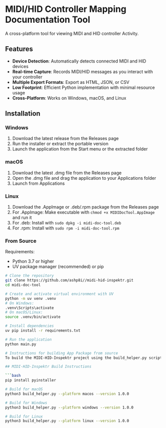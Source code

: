 # MIDI/HID Controller Mapping Documentation Tool

A cross-platform tool for viewing MIDI and HID controller Activity.

## Features

- **Device Detection**: Automatically detects connected MIDI and HID devices
- **Real-time Capture**: Records MIDI/HID messages as you interact with your controller
- **Multiple Export Formats**: Export as HTML, JSON, or CSV
- **Low Footprint**: Efficient Python implementation with minimal resource usage
- **Cross-Platform**: Works on Windows, macOS, and Linux

## Installation

### Windows

1. Download the latest release from the Releases page
2. Run the installer or extract the portable version
3. Launch the application from the Start menu or the extracted folder

### macOS

1. Download the latest .dmg file from the Releases page
2. Open the .dmg file and drag the application to your Applications folder
3. Launch from Applications

### Linux

1. Download the .AppImage or .deb/.rpm package from the Releases page
2. For .AppImage: Make executable with `chmod +x MIDIDocTool.AppImage` and run it
3. For .deb: Install with `sudo dpkg -i midi-doc-tool.deb`
4. For .rpm: Install with `sudo rpm -i midi-doc-tool.rpm`

### From Source

Requirements:
- Python 3.7 or higher
- UV package manager (recommended) or pip

```bash
# Clone the repository
git clone https://github.com/ashp8i//midi-hid-inspektr.git
cd midi-doc-tool

# Create and activate virtual environment with UV
python -m uv venv .venv
# On Windows:
.venv\Scripts\activate
# On macOS/Linux:
source .venv/bin/activate

# Install dependencies
uv pip install -r requirements.txt

# Run the application
python main.py

# Instructions for building App Package from source
To build the MIDI-HID-Inspektr project using the build_helper.py script:

## MIDI-HID-Inspektr Build Instructions

```bash
pip install pyinstaller

# Build for macOS
python3 build_helper.py --platform macos --version 1.0.0

# Build for Windows
python3 build_helper.py --platform windows --version 1.0.0 

# Build for Linux
python3 build_helper.py --platform linux --version 1.0.0
